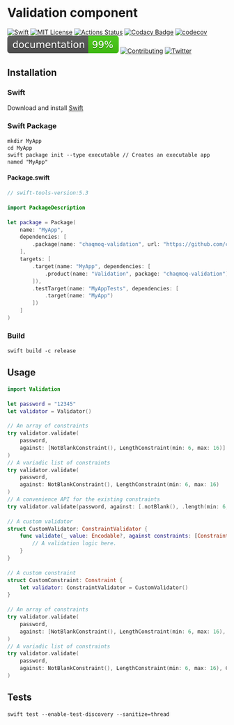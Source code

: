 # Validation component
[![Swift](https://img.shields.io/badge/swift-5.3-brightgreen.svg)](https://swift.org/download/#releases) [![MIT License](https://img.shields.io/badge/license-MIT-brightgreen.svg)](https://github.com/chaqmoq/validation/blob/master/LICENSE/) [![Actions Status](https://github.com/chaqmoq/validation/workflows/development/badge.svg)](https://github.com/chaqmoq/validation/actions) [![Codacy Badge](https://app.codacy.com/project/badge/Grade/42453f7665094aaaa44fc2d3836090ac)](https://www.codacy.com/gh/chaqmoq/validation?utm_source=github.com&amp;utm_medium=referral&amp;utm_content=chaqmoq/validation&amp;utm_campaign=Badge_Grade) [![codecov](https://codecov.io/gh/chaqmoq/validation/branch/master/graph/badge.svg?token=MSOL621519)](https://codecov.io/gh/chaqmoq/validation) [![Documentation](https://github.com/chaqmoq/validation/blob/gh-pages/badge.svg)](https://chaqmoq.dev/validation/) [![Contributing](https://img.shields.io/badge/contributing-guide-brightgreen.svg)](https://github.com/chaqmoq/validation/blob/master/CONTRIBUTING.md) [![Twitter](https://img.shields.io/badge/twitter-chaqmoqdev-brightgreen.svg)](https://twitter.com/chaqmoqdev)

## Installation
### Swift
Download and install [Swift](https://swift.org/download)

### Swift Package
```shell
mkdir MyApp
cd MyApp
swift package init --type executable // Creates an executable app named "MyApp"
```

#### Package.swift
```swift
// swift-tools-version:5.3

import PackageDescription

let package = Package(
    name: "MyApp",
    dependencies: [
        .package(name: "chaqmoq-validation", url: "https://github.com/chaqmoq/validation.git", .branch("master"))
    ],
    targets: [
        .target(name: "MyApp", dependencies: [
            .product(name: "Validation", package: "chaqmoq-validation"),
        ]),
        .testTarget(name: "MyAppTests", dependencies: [
            .target(name: "MyApp")
        ])
    ]
)
```

### Build
```shell
swift build -c release
```

## Usage
```swift
import Validation

let password = "12345"
let validator = Validator()

// An array of constraints
try validator.validate(
    password,
    against: [NotBlankConstraint(), LengthConstraint(min: 6, max: 16)]
)
// A variadic list of constraints
try validator.validate(
    password,
    against: NotBlankConstraint(), LengthConstraint(min: 6, max: 16)
)
// A convenience API for the existing constraints
try validator.validate(password, against: [.notBlank(), .length(min: 6, max: 16)])

// A custom validator
struct CustomValidator: ConstraintValidator {
    func validate(_ value: Encodable?, against constraints: [Constraint]) throws {
        // A validation logic here.
    }
}

// A custom constraint
struct CustomConstraint: Constraint {
    let validator: ConstraintValidator = CustomValidator()
}

// An array of constraints
try validator.validate(
    password,
    against: [NotBlankConstraint(), LengthConstraint(min: 6, max: 16), CustomConstraint()]
)
// A variadic list of constraints
try validator.validate(
    password,
    against: NotBlankConstraint(), LengthConstraint(min: 6, max: 16), CustomConstraint()
)
```

## Tests
```shell
swift test --enable-test-discovery --sanitize=thread
```
